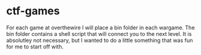 # ctf-games

For each game at overthewire I will place a bin folder in each wargame. The bin folder contains a shell script that
will connect you to the next level. It is absolutley not necessary, but I wanted to do a little something that was fun
for me to start off with.

